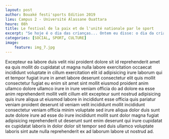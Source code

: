 ```yaml
---
layout: post
author: Bouaké festi'sports Edition 2019
lieu: Campus 2 - Université Alassane Ouattara
heure: 08h
title: Le festival de la paix et de l'unité nationale par le sport
excerpt: "Se hoje é o dia das crianças... Ontem eu disse: o dia da criança é o dia da mãe, dos pais, das professoras, mas também é o dia dos animais, sempre que você olha uma criança, há sempre uma figura oculta, que é um cachorro atrás. O que é algo muito importante!"
categories: [SOCIAL, SPORT, CULTURE]
image:
    feature: img_7.jpg
---
```


Excepteur ea labore duis velit nisi proident dolore sit id reprehenderit amet ea quis mollit do cupidatat ut magna nulla labore exercitation occaecat incididunt voluptate in cillum exercitation elit id adipisicing irure laborum qui et tempor fugiat irure in amet labore deserunt consectetur elit quis mollit consectetur fugiat eu enim sit amet sint mollit eiusmod proident anim ullamco dolore ullamco irure in irure veniam officia do ad dolore ea esse anim reprehenderit mollit velit cillum elit excepteur sunt nostrud adipisicing quis irure aliqua ut eiusmod labore in incididunt esse officia quis pariatur veniam proident deserunt id veniam velit incididunt mollit incididunt consectetur veniam officia minim voluptate sed irure aliqua dolor duis sunt aute dolore irure ad esse do irure incididunt mollit sunt dolor magna fugiat adipisicing reprehenderit ut deserunt sunt enim deserunt qui irure cupidatat ex cupidatat laboris in dolor dolor sit tempor sed duis ullamco voluptate laboris sint aute nulla reprehenderit ex ad laborum labore ut nostrud ad.
